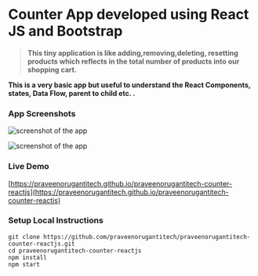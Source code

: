 # Counter App developed using React JS and Bootstrap

> **This tiny application is like adding,removing,deleting, resetting products which reflects in the total number of products into our shopping cart.**

**This is a very basic app but useful to understand the React Components, states, Data Flow, parent to child etc. .**


### App Screenshots

![screenshot of the app](https://raw.githubusercontent.com/praveenorugantitech/praveenorugantitech-counter-reactjs/master/src/images/screenshot1.PNG)

![screenshot of the app](https://raw.githubusercontent.com/praveenorugantitech/praveenorugantitech-counter-reactjs/master/src/images/screenshot2.PNG)


### Live Demo

[https://praveenorugantitech.github.io/praveenorugantitech-counter-reactjs](https://praveenorugantitech.github.io/praveenorugantitech-counter-reactjs)


### Setup Local Instructions

```
git clone https://github.com/praveenorugantitech/praveenorugantitech-counter-reactjs.git
cd praveenorugantitech-counter-reactjs
npm install
npm start

```




